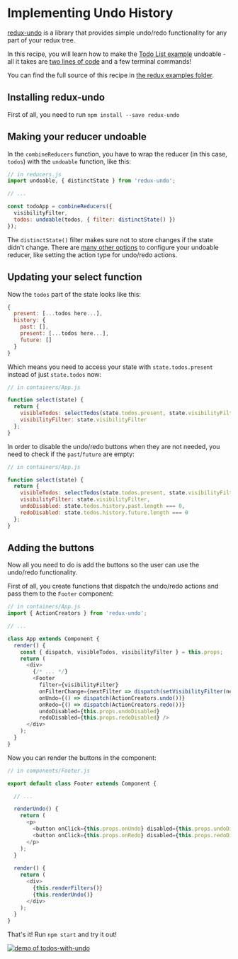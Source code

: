 # Implementing Undo History

[redux-undo](https://github.com/omnidan/redux-undo) is a library that provides simple undo/redo functionality for any part of your redux tree.

In this recipe, you will learn how to make the [Todo List example](http://rackt.github.io/redux/docs/basics/ExampleTodoList.html) undoable - all it takes are [two lines of code](https://twitter.com/dan_abramov/status/647040825826918400) and a few terminal commands!

You can find the full source of this recipe in [the redux examples folder](https://github.com/rackt/redux/tree/master/examples/todos-with-undo).


## Installing redux-undo

First of all, you need to run `npm install --save redux-undo`


## Making your reducer undoable

In the `combineReducers` function, you have to wrap the reducer (in this case, `todos`) with the `undoable` function, like this:

```js
// in reducers.js
import undoable, { distinctState } from 'redux-undo';

// ...

const todoApp = combineReducers({
  visibilityFilter,
  todos: undoable(todos, { filter: distinctState() })
});
```

The `distinctState()` filter makes sure not to store changes if the state didn't change. There are [many other options](https://github.com/omnidan/redux-undo#configuration) to configure your undoable reducer, like setting the action type for undo/redo actions.


## Updating your select function

Now the `todos` part of the state looks like this:

```js
{
  present: [...todos here...],
  history: {
    past: [],
    present: [...todos here...],
    future: []
  }
}
```

Which means you need to access your state with `state.todos.present` instead of just `state.todos` now:

```js
// in containers/App.js

function select(state) {
  return {
    visibleTodos: selectTodos(state.todos.present, state.visibilityFilter),
    visibilityFilter: state.visibilityFilter
  };
}
```

In order to disable the undo/redo buttons when they are not needed, you need to check if the `past`/`future` are empty:

```js
// in containers/App.js

function select(state) {
  return {
    visibleTodos: selectTodos(state.todos.present, state.visibilityFilter),
    visibilityFilter: state.visibilityFilter,
    undoDisabled: state.todos.history.past.length === 0,
    redoDisabled: state.todos.history.future.length === 0
  };
}
```


## Adding the buttons

Now all you need to do is add the buttons so the user can use the undo/redo functionality.

First of all, you create functions that dispatch the undo/redo actions and pass them to the `Footer` component:

```js
// in containers/App.js
import { ActionCreators } from 'redux-undo';

// ...

class App extends Component {
  render() {
    const { dispatch, visibleTodos, visibilityFilter } = this.props;
    return (
      <div>
        {/* ... */}
        <Footer
          filter={visibilityFilter}
          onFilterChange={nextFilter => dispatch(setVisibilityFilter(nextFilter))}
          onUndo={() => dispatch(ActionCreators.undo())}
          onRedo={() => dispatch(ActionCreators.redo())}
          undoDisabled={this.props.undoDisabled}
          redoDisabled={this.props.redoDisabled} />
      </div>
    );
  }
}
```

Now you can render the buttons in the component:

```js
// in components/Footer.js

export default class Footer extends Component {

  // ...

  renderUndo() {
    return (
      <p>
        <button onClick={this.props.onUndo} disabled={this.props.undoDisabled}>Undo</button>
        <button onClick={this.props.onRedo} disabled={this.props.redoDisabled}>Redo</button>
      </p>
    );
  }
  
  render() {
    return (
      <div>
        {this.renderFilters()}
        {this.renderUndo()}
      </div>
    );
  }
}
```

That's it! Run `npm start` and try it out!

[![demo of todos-with-undo](http://i.imgur.com/lvDFHkH.gif)](https://twitter.com/dan_abramov/status/647038407286390784)
